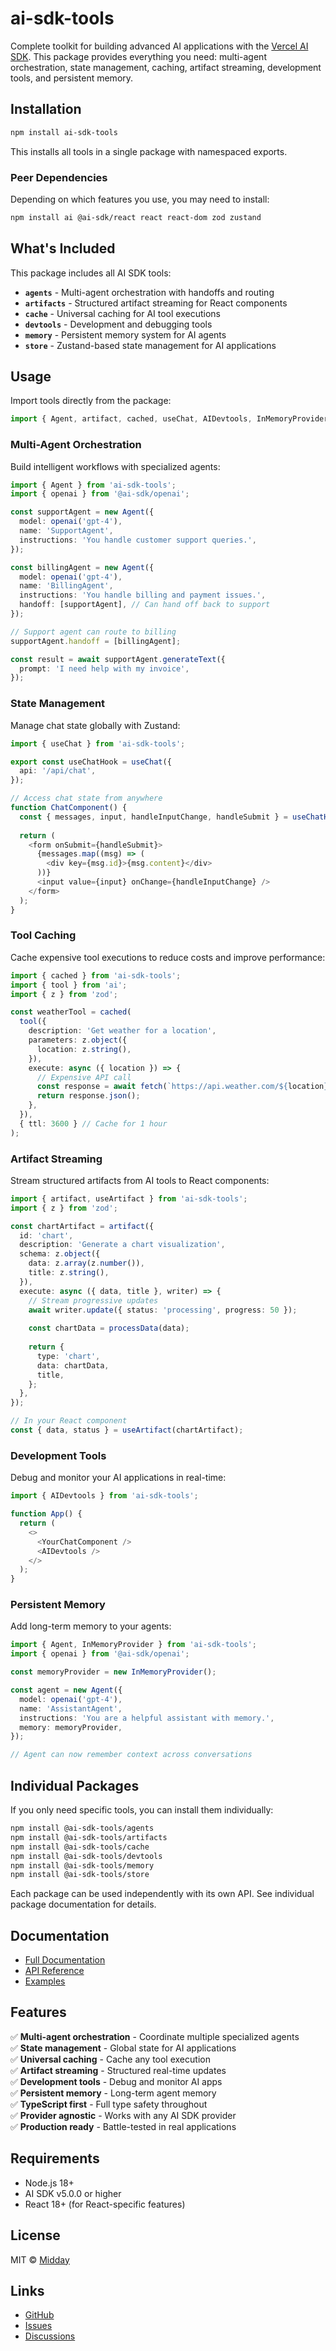 # ai-sdk-tools

Complete toolkit for building advanced AI applications with the [Vercel AI SDK](https://sdk.vercel.ai/). This package provides everything you need: multi-agent orchestration, state management, caching, artifact streaming, development tools, and persistent memory.

## Installation

```bash
npm install ai-sdk-tools
```

This installs all tools in a single package with namespaced exports.

### Peer Dependencies

Depending on which features you use, you may need to install:

```bash
npm install ai @ai-sdk/react react react-dom zod zustand
```

## What's Included

This package includes all AI SDK tools:

- **`agents`** - Multi-agent orchestration with handoffs and routing
- **`artifacts`** - Structured artifact streaming for React components  
- **`cache`** - Universal caching for AI tool executions
- **`devtools`** - Development and debugging tools
- **`memory`** - Persistent memory system for AI agents
- **`store`** - Zustand-based state management for AI applications

## Usage

Import tools directly from the package:

```typescript
import { Agent, artifact, cached, useChat, AIDevtools, InMemoryProvider } from 'ai-sdk-tools';
```

### Multi-Agent Orchestration

Build intelligent workflows with specialized agents:

```typescript
import { Agent } from 'ai-sdk-tools';
import { openai } from '@ai-sdk/openai';

const supportAgent = new Agent({
  model: openai('gpt-4'),
  name: 'SupportAgent',
  instructions: 'You handle customer support queries.',
});

const billingAgent = new Agent({
  model: openai('gpt-4'),
  name: 'BillingAgent',
  instructions: 'You handle billing and payment issues.',
  handoff: [supportAgent], // Can hand off back to support
});

// Support agent can route to billing
supportAgent.handoff = [billingAgent];

const result = await supportAgent.generateText({
  prompt: 'I need help with my invoice',
});
```

### State Management

Manage chat state globally with Zustand:

```typescript
import { useChat } from 'ai-sdk-tools';

export const useChatHook = useChat({
  api: '/api/chat',
});

// Access chat state from anywhere
function ChatComponent() {
  const { messages, input, handleInputChange, handleSubmit } = useChatHook();
  
  return (
    <form onSubmit={handleSubmit}>
      {messages.map((msg) => (
        <div key={msg.id}>{msg.content}</div>
      ))}
      <input value={input} onChange={handleInputChange} />
    </form>
  );
}
```

### Tool Caching

Cache expensive tool executions to reduce costs and improve performance:

```typescript
import { cached } from 'ai-sdk-tools';
import { tool } from 'ai';
import { z } from 'zod';

const weatherTool = cached(
  tool({
    description: 'Get weather for a location',
    parameters: z.object({
      location: z.string(),
    }),
    execute: async ({ location }) => {
      // Expensive API call
      const response = await fetch(`https://api.weather.com/${location}`);
      return response.json();
    },
  }),
  { ttl: 3600 } // Cache for 1 hour
);
```

### Artifact Streaming

Stream structured artifacts from AI tools to React components:

```typescript
import { artifact, useArtifact } from 'ai-sdk-tools';
import { z } from 'zod';

const chartArtifact = artifact({
  id: 'chart',
  description: 'Generate a chart visualization',
  schema: z.object({
    data: z.array(z.number()),
    title: z.string(),
  }),
  execute: async ({ data, title }, writer) => {
    // Stream progressive updates
    await writer.update({ status: 'processing', progress: 50 });
    
    const chartData = processData(data);
    
    return {
      type: 'chart',
      data: chartData,
      title,
    };
  },
});

// In your React component
const { data, status } = useArtifact(chartArtifact);
```

### Development Tools

Debug and monitor your AI applications in real-time:

```typescript
import { AIDevtools } from 'ai-sdk-tools';

function App() {
  return (
    <>
      <YourChatComponent />
      <AIDevtools />
    </>
  );
}
```

### Persistent Memory

Add long-term memory to your agents:

```typescript
import { Agent, InMemoryProvider } from 'ai-sdk-tools';
import { openai } from '@ai-sdk/openai';

const memoryProvider = new InMemoryProvider();

const agent = new Agent({
  model: openai('gpt-4'),
  name: 'AssistantAgent',
  instructions: 'You are a helpful assistant with memory.',
  memory: memoryProvider,
});

// Agent can now remember context across conversations
```

## Individual Packages

If you only need specific tools, you can install them individually:

```bash
npm install @ai-sdk-tools/agents
npm install @ai-sdk-tools/artifacts
npm install @ai-sdk-tools/cache
npm install @ai-sdk-tools/devtools
npm install @ai-sdk-tools/memory
npm install @ai-sdk-tools/store
```

Each package can be used independently with its own API. See individual package documentation for details.

## Documentation

- [Full Documentation](https://aisdk.tools)
- [API Reference](https://aisdk.tools/docs)
- [Examples](https://github.com/midday-ai/ai-sdk-tools/tree/main/apps/example)

## Features

✅ **Multi-agent orchestration** - Coordinate multiple specialized agents  
✅ **State management** - Global state for AI applications  
✅ **Universal caching** - Cache any tool execution  
✅ **Artifact streaming** - Structured real-time updates  
✅ **Development tools** - Debug and monitor AI apps  
✅ **Persistent memory** - Long-term agent memory  
✅ **TypeScript first** - Full type safety throughout  
✅ **Provider agnostic** - Works with any AI SDK provider  
✅ **Production ready** - Battle-tested in real applications  

## Requirements

- Node.js 18+
- AI SDK v5.0.0 or higher
- React 18+ (for React-specific features)

## License

MIT © [Midday](https://midday.ai)

## Links

- [GitHub](https://github.com/midday-ai/ai-sdk-tools)
- [Issues](https://github.com/midday-ai/ai-sdk-tools/issues)
- [Discussions](https://github.com/midday-ai/ai-sdk-tools/discussions)

